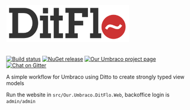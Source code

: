 <img height="100" src="docs/assets/ditflo.jpg" style="margin-bottom: 20px">

[![Build status](https://img.shields.io/appveyor/ci/mattbrailsford/umbraco-ditflo.svg)](https://ci.appveyor.com/project/mattbrailsford/umbraco-ditflo)
[![NuGet release](https://img.shields.io/nuget/v/Our.Umbraco.DitFlo.svg)](https://www.nuget.org/packages/Our.Umbraco.DitFlo)
[![Our Umbraco project page](https://img.shields.io/badge/our-umbraco-orange.svg)](https://our.umbraco.org/projects/developer-tools/ditflo)
[![Chat on Gitter](https://img.shields.io/badge/gitter-join_chat-green.svg)](https://gitter.im/mattbrailsford/umbraco-ditflo)

A simple workflow for Umbraco using Ditto to create strongly typed view models

Run the website in `src/Our.Umbraco.DitFlo.Web`, backoffice login is `admin/admin`
